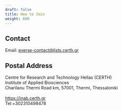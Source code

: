 ```yaml
---
draft: false
title: How to Join
weight: 600
---
```


## Contact

Email: [everse-contact@lists.certh.gr](mailto:everse-contact@lists.certh.gr)

## Postal Address

Centre for Research and Technology Hellas (CERTH)<br>
Institute of Applied Biosciences<br>
Charilaou Thermi Road km, 57001, Thermi, Thessaloniki<br>
<br>
https://inab.certh.gr<br>
Tel:+302310498478
